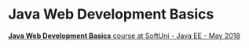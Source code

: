 # Java Web Development Basics

[**Java Web Development Basics** course at SoftUni - Java EE - May 2018](https://softuni.bg/trainings/1979/java-web-development-basics-may-2018)

